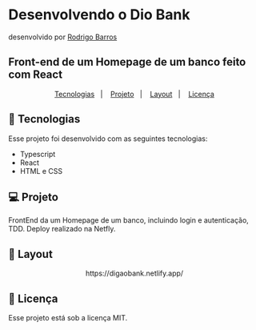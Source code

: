 # Desenvolvendo o Dio Bank
desenvolvido por [Rodrigo Barros](https://github.com/Digao07)

## Front-end de um Homepage de um banco feito com React

<p align="center">
  <a href="#-tecnologias">Tecnologias</a>&nbsp;&nbsp;&nbsp;|&nbsp;&nbsp;&nbsp;
  <a href="#-projeto">Projeto</a>&nbsp;&nbsp;&nbsp;|&nbsp;&nbsp;&nbsp;
  <a href="#-layout">Layout</a>&nbsp;&nbsp;&nbsp;|&nbsp;&nbsp;&nbsp;
  <a href="#memo-licença">Licença</a>
</p>

## 🚀 Tecnologias  

Esse projeto foi desenvolvido com as seguintes tecnologias:  

- Typescript
- React
- HTML e CSS

## 💻 Projeto  

FrontEnd da um Homepage de um banco, incluindo login e autenticação, TDD. Deploy realizado na Netfly.

## 🔖 Layout

<p align="center">
https://digaobank.netlify.app/
</p> 

## :memo: Licença

Esse projeto está sob a licença MIT.
